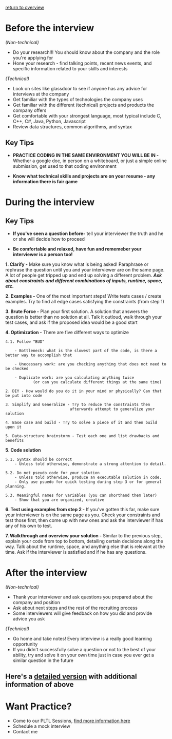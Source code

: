 ---
---

[return to overview](/interview)

# Before the interview
*(Non-technical)*
*   Do your research!!! You should know about the company and the role you're applying for
*   Hone your research - find talking points, recent news events, and specific information 
    related to your skills and interests

*(Technical)*
*   Look on sites like glassdoor to see if anyone has any advice for interviews at the company
*   Get familiar with the types of technologies the company uses
*   Get familiar with the different (technical) projects and products the company offers
*   Get comfortable with your strongest language, most typical include C, C++, C#, Java, Python, Javascript
*   Review data structures, common algorithms, and syntax

## Key Tips 
*   **PRACTICE CODING IN THE SAME ENVIRONMENT YOU WILL BE IN -** Whether a google doc, in person on a whiteboard, 
or just a simple online submission, get used to that coding environment 

*   **Know what technical skills and projects are on your resume - any information there is fair game**

# During the interview

## Key Tips
*   **If you've seen a question before-** tell your interviewer the truth and he or she will decide how to proceed

*   **Be comfortable and relaxed, have fun and rememeber your interviewer is a person too!**


**1. Clarify -** Make sure you know what is being asked! Paraphrase or rephrase the question until you and your         interviewer are on the same page. A lot of people get tripped up and end up solving a different problem.
    ***Ask about constraints and different combinations of inputs, runtime, space, etc.***

**2. Examples -** One of the most important steps! Write tests cases / create examples. Try to find all edge cases  satisfying the constraints (from step 1)

**3. Brute Force -** Plan your first solution. A solution that answers the question is better than no solution at all. Talk it outloud, walk through your test cases, and ask if the proposed idea would be a good start

**4. Optimization -** There are five different ways to optimize
    
    4.1. Follow "BUD"
		
        - Bottleneck: what is the slowest part of the code, is there a better way to accomplish that

	    - Unecessary work: are you checking anything that does not need to be checked
		
        - Duplicate work: are you calculating anything twice 
                (or can you calculate different things at the same time)

	2. DIY - How would do you do it in your mind or physically? Can that be put into code

	3. Simplify and Generalize - Try to reduce the constraints then 
                                afterwards attempt to generalize your solution

	4. Base case and build - Try to solve a piece of it and then build upon it

	5. Data-structure brainstorm - Test each one and list drawbacks and benefits

**5. Code solution**

    5.1. Syntax should be correct
        - Unless told otherwise, demonstrate a strong attention to detail.

	5.2. Do not pseudo code for your solution
        - Unless told otherwise, produce an executable solution in code. 
        - Only use psuedo for quick testing during step 3 or for general planning.

	5.3. Meaningful names for variables (you can shorthand them later)
        - Show that you are organized, creative

**6. Test using examples from step 2 -** If you've gotten this far, make sure your interviewer is 
    on the same page as you. Check your constraints and test those first, then come up with new ones
    and ask the interviewer if has any of his own to test.

**7. Walkthrough and overview your solution -** Similar to the previous step, explain your code 
    from top to bottom, detailing certain decisions along the way. Talk about the runtime, space, 
    and anything else that is relevant at the time. Ask if the interviewer is satisfied and 
    if he has any questions.

# After the interview
*(Non-technical)*
*   Thank your interviewer and ask questions you prepared about the company and position
*   Ask about next steps and the rest of the recruiting process
*   Some interviewers will give feedback on how you did and provide advice you ask

*(Technical)*
*   Go home and take notes! Every interview is a really good learning opportunity
*   If you didn't successfully solve a question or not to the best of your ability,
    try and solve it on your own time just in case you ever get a similar question in the future

## Here's a [detailed version](prep-detailed) with additional information of above

# Want Practice?
* Come to our PLTL Sessions, [find more information here](overview)
* Schedule a mock interview
* Contact me
